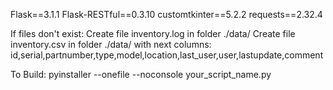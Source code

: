 Flask==3.1.1
Flask-RESTful==0.3.10
customtkinter==5.2.2
requests==2.32.4

If files don't exist:
Create file inventory.log in folder ./data/
Create file inventory.csv in folder ./data/ with next columns:
id,serial,partnumber,type,model,location,last_user,user,lastupdate,comment

To Build:
pyinstaller --onefile --noconsole your_script_name.py


